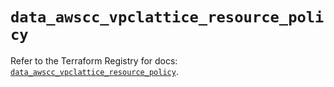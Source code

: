 # `data_awscc_vpclattice_resource_policy`

Refer to the Terraform Registry for docs: [`data_awscc_vpclattice_resource_policy`](https://registry.terraform.io/providers/hashicorp/awscc/0.70.0/docs/data-sources/vpclattice_resource_policy).
